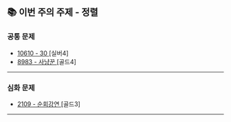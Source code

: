 ## 📚 이번 주의 주제 - 정렬

### 공통 문제

- [10610 - 30 ](https://www.acmicpc.net/problem/10610) [실버4]
- [8983 - 사냥꾼 ](https://www.acmicpc.net/problem/8983) [골드4]

---

### 심화 문제

- [2109 - 순회강연 ](https://www.acmicpc.net/problem/2109) [골드3]

---
